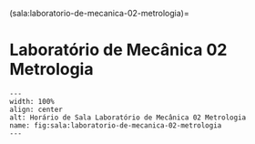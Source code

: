 (sala:laboratorio-de-mecanica-02-metrologia)=

# Laboratório de Mecânica 02 Metrologia

```{figure} ../_static/img/sala/laboratorio-de-mecanica-02-metrologia.png
---
width: 100%
align: center
alt: Horário de Sala Laboratório de Mecânica 02 Metrologia
name: fig:sala:laboratorio-de-mecanica-02-metrologia
---
```

